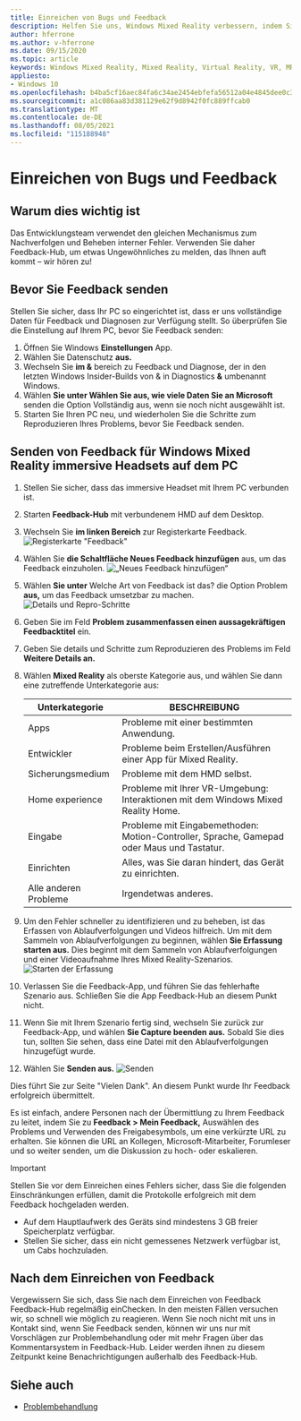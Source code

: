 ```yaml
---
title: Einreichen von Bugs und Feedback
description: Helfen Sie uns, Windows Mixed Reality verbessern, indem Sie Feedback mit den richtigen Kategorien in der Feedback-Hub senden.
author: hferrone
ms.author: v-hferrone
ms.date: 09/15/2020
ms.topic: article
keywords: Windows Mixed Reality, Mixed Reality, Virtual Reality, VR, MR, Feedback, Feedback-Hub, Fehler
appliesto:
- Windows 10
ms.openlocfilehash: b4ba5cf16aec84fa6c34ae2454ebfefa56512a04e4845dee0c3c894c4976cc53
ms.sourcegitcommit: a1c086aa83d381129e62f9d8942f0fc889ffcab0
ms.translationtype: MT
ms.contentlocale: de-DE
ms.lasthandoff: 08/05/2021
ms.locfileid: "115188948"
---
```

# <a name="filing-bugs-and-feedback"></a>Einreichen von Bugs und Feedback

## <a name="why-its-important"></a>Warum dies wichtig ist

Das Entwicklungsteam verwendet den gleichen Mechanismus zum Nachverfolgen und Beheben interner Fehler. Verwenden Sie daher Feedback-Hub, um etwas Ungewöhnliches zu melden, das Ihnen auft kommt – wir hören zu!

## <a name="before-you-file-feedback"></a>Bevor Sie Feedback senden

Stellen Sie sicher, dass Ihr PC so eingerichtet ist, dass er uns vollständige Daten für Feedback und Diagnosen zur Verfügung stellt. So überprüfen Sie die Einstellung auf Ihrem PC, bevor Sie Feedback senden:

1. Öffnen Sie Windows **Einstellungen** App.
2. Wählen Sie Datenschutz **aus.**
3. Wechseln Sie **im &** bereich zu Feedback und Diagnose, der in den letzten Windows Insider-Builds von & in Diagnostics **&** umbenannt Windows.
4. Wählen **Sie unter Wählen Sie aus, wie viele Daten Sie an Microsoft** senden die Option Vollständig aus, wenn sie noch nicht ausgewählt ist. 
5. Starten Sie Ihren PC neu, und wiederholen Sie die Schritte zum Reproduzieren Ihres Problems, bevor Sie Feedback senden.

## <a name="how-to-file-feedback-for-windows-mixed-reality-immersive-headsets-on-pc"></a>Senden von Feedback für Windows Mixed Reality immersive Headsets auf dem PC

1. Stellen Sie sicher, dass das immersive Headset mit Ihrem PC verbunden ist.
2. Starten **Feedback-Hub** mit verbundenem HMD auf dem Desktop.
3. Wechseln Sie **im linken Bereich** zur Registerkarte Feedback. ![Registerkarte "Feedback"](images/feedback1.png) 
4. Wählen Sie **die Schaltfläche Neues Feedback hinzufügen** aus, um das Feedback einzuholen. ![„Neues Feedback hinzufügen“](images/feedback2.png)
5. Wählen **Sie unter** Welche Art von Feedback ist das? die Option Problem **aus,** um das Feedback umsetzbar zu machen. ![Details und Repro-Schritte](images/feedback3.png)
6. Geben Sie im Feld **Problem zusammenfassen einen aussagekräftigen Feedbacktitel** ein.
7. Geben Sie details und Schritte zum Reproduzieren des Problems im Feld **Weitere Details an.**
8. Wählen **Mixed Reality** als oberste Kategorie aus, und wählen Sie dann eine zutreffende Unterkategorie aus:

   | Unterkategorie      | BESCHREIBUNG                                                                           |
   |------------------|---------------------------------------------------------------------------------------|
   | Apps             | Probleme mit einer bestimmten Anwendung.                                                   |
   | Entwickler        | Probleme beim Erstellen/Ausführen einer App für Mixed Reality.                               |
   | Sicherungsmedium           | Probleme mit dem HMD selbst.                                                           |
   | Home experience  | Probleme mit Ihrer VR-Umgebung: Interaktionen mit dem Windows Mixed Reality Home.    |
   | Eingabe            | Probleme mit Eingabemethoden: Motion-Controller, Sprache, Gamepad oder Maus und Tastatur.|
   | Einrichten           | Alles, was Sie daran hindert, das Gerät zu einrichten.                           |
   | Alle anderen Probleme | Irgendetwas anderes.                                                                        |

9. Um den Fehler schneller zu identifizieren und zu beheben, ist das Erfassen von Ablaufverfolgungen und Videos hilfreich. Um mit dem Sammeln von Ablaufverfolgungen zu beginnen, wählen **Sie Erfassung starten aus.** Dies beginnt mit dem Sammeln von Ablaufverfolgungen und einer Videoaufnahme Ihres Mixed Reality-Szenarios. ![ Starten der Erfassung](images/feedback4.png)
10. Verlassen Sie die Feedback-App, und führen Sie das fehlerhafte Szenario aus. Schließen Sie die App Feedback-Hub an diesem Punkt nicht.
11. Wenn Sie mit Ihrem Szenario fertig sind, wechseln Sie zurück zur Feedback-App, und wählen **Sie Capture beenden aus.** Sobald Sie dies tun, sollten Sie sehen, dass eine Datei mit den Ablaufverfolgungen hinzugefügt wurde.
12. Wählen Sie **Senden aus.** ![ Senden](images/feedback5.png)

Dies führt Sie zur Seite "Vielen Dank". An diesem Punkt wurde Ihr Feedback erfolgreich übermittelt.

Es ist einfach, andere Personen nach der Übermittlung zu Ihrem Feedback zu leitet, indem Sie  zu **Feedback > Mein Feedback,** Auswählen des Problems und Verwenden des Freigabesymbols, um eine verkürzte URL zu erhalten. Sie können die URL an Kollegen, [](https://forums.hololens.com/) Microsoft-Mitarbeiter, Forumleser und so weiter senden, um die Diskussion zu hoch- oder eskalieren.

> [!IMPORTANT]
> Stellen Sie vor dem Einreichen eines Fehlers sicher, dass Sie die folgenden Einschränkungen erfüllen, damit die Protokolle erfolgreich mit dem Feedback hochgeladen werden.
>    * Auf dem Hauptlaufwerk des Geräts sind mindestens 3 GB freier Speicherplatz verfügbar.
>    * Stellen Sie sicher, dass ein nicht gemessenes Netzwerk verfügbar ist, um Cabs hochzuladen.

## <a name="after-filing-feedback"></a>Nach dem Einreichen von Feedback

Vergewissern Sie sich, dass Sie nach dem Einreichen von Feedback Feedback-Hub regelmäßig einChecken. In den meisten Fällen versuchen wir, so schnell wie möglich zu reagieren. Wenn Sie noch nicht mit uns in Kontakt sind, wenn Sie Feedback senden, können wir uns nur mit Vorschlägen zur Problembehandlung oder mit mehr Fragen über das Kommentarsystem in Feedback-Hub. Leider werden ihnen zu diesem Zeitpunkt keine Benachrichtigungen außerhalb des Feedback-Hub.

## <a name="see-also"></a>Siehe auch

* [Problembehandlung](troubleshooting-windows-mixed-reality.md)